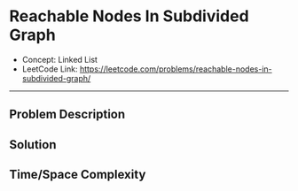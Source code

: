 # Reachable Nodes In Subdivided Graph

- Concept: Linked List
- LeetCode Link: https://leetcode.com/problems/reachable-nodes-in-subdivided-graph/

---

## Problem Description

## Solution

## Time/Space Complexity

